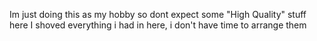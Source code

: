 Im just doing this as my hobby      so dont expect some "High Quality" stuff here 
I shoved everything i had in here, i don't have time to arrange them
